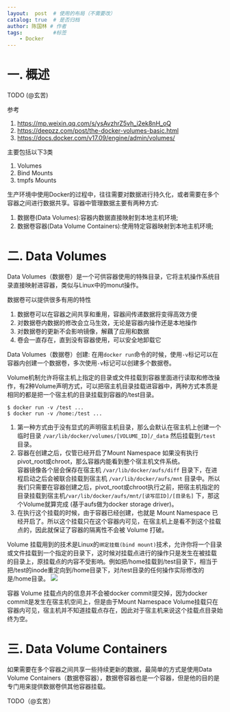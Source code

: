 ```yaml
---
layout:  post  # 使用的布局（不需要改）
catalog: true  # 是否归档
author: 陈国林 # 作者
tags:          #标签
    - Docker
---
```


# 一. 概述
TODO (@玄苦)

参考  
1. https://mp.weixin.qq.com/s/ysAvzhrZ5vh_i2ek8nH_oQ  
2. https://deepzz.com/post/the-docker-volumes-basic.html  
3. https://docs.docker.com/v17.09/engine/admin/volumes/  

主要包括以下3类  
1. Volumes
2. Bind Mounts
3. tmpfs Mounts

生产环境中使用Docker的过程中，往往需要对数据进行持久化，或者需要在多个容器之间进行数据共享。容器中管理数据主要有两种方式:
1. 数据卷(Data Volumes):容器内数据直接映射到本地主机环境;
2. 数据卷容器(Data Volume Containers):使用特定容器映射到本地主机环境;

# 二. Data Volumes
Data Volumes（数据卷）是一个可供容器使用的特殊目录，它将主机操作系统目录直接映射进容器，类似与Linux中的monut操作。

数据卷可以提供很多有用的特性  
1. 数据卷可以在容器之间共享和重用，容器间传递数据将变得高效方便
2. 对数据卷内数据的修改会立马生效，无论是容器内操作还是本地操作
3. 对数据卷的更新不会影响镜像，解藕了应用和数据
4. 卷会一直存在，直到没有容器使用，可以安全地卸载它

Data Volumes（数据卷）创建: 在用`docker run`命令的时候，使用`-v`标记可以在容器内创建一个数据卷，多次使用`-v`标记可以创建多个数据卷。

Volume机制允许将宿主机上指定的目录或文件挂载到容器里面进行读取和修改操作，有2种Volume声明方式，可以把宿主机目录挂载进容器中，两种方式本质是相同的都是把一个宿主机的目录挂载到容器的/test目录。
```
$ docker run -v /test ...
$ docker run -v /home:/test ...
```

1. 第一种方式由于没有显式的声明宿主机目录，那么会默认在宿主机上创建一个临时目录 `/var/lib/docker/volumes/[VOLUME_ID]/_data` 然后挂载到`/test` 目录。
2. 容器在创建之后，仅管已经开启了Mount Namespace 如果没有执行pivot_root或chroot，那么容器内能看到整个宿主机文件系统。  
容器镜像各个层会保存在宿主机 `/var/lib/docker/aufs/diff` 目录下，在进程启动之后会被联合挂载到宿主机 `/var/lib/docker/aufs/mnt` 目录中。所以我们只需要在容器创建之后，pivot_root或chroot执行之前，把宿主机指定的目录挂载到宿主机`/var/lib/docker/aufs/mnt/[读写层ID]/[目录名]` 下，那这个Volume就算完成 (基于aufs做为docker storage driver)。
3. 在执行这个挂载的时候，由于容器已经创建，也就是 Mount Namespace 已经开启了。所以这个挂载只在这个容器内可见，在宿主机上是看不到这个挂载点的，因此就保证了容器的隔离性不会被 Volume 打破。

Volume 挂载用到的技术是Linux的`绑定挂载(bind mount)`技术，允许你将一个目录或文件挂载到一个指定的目录下，这时候对挂载点进行的操作只是发生在被挂载
的目录上，原挂载点的内容不受影响。例如把/home挂载到/test目录下，相当于把/test的inode重定向到/home目录下，对/test目录的任何操作实际修改的是/home目录。
![](https://static001.geekbang.org/resource/image/95/c6/95c957b3c2813bb70eb784b8d1daedc6.png)

容器 Volume 挂载点内的信息并不会被docker commit提交掉，因为docker commit是发生在宿主机空间上，但是由于Mount Namespace Volume挂载只在容器内可见，宿主机并不知道挂载点存在，因此对于宿主机来说这个挂载点目录始终为空。

# 三. Data Volume Containers
如果需要在多个容器之间共享一些持续更新的数据，最简单的方式是使用Data Volume Containers（数据卷容器），数据卷容器也是一个容器，但是他的目的是专门用来提供数据卷供其他容器挂载。

TODO（@玄苦）

